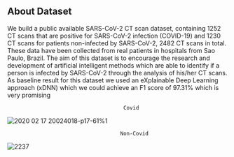 ## About Dataset ###
We build a public available SARS-CoV-2 CT scan dataset, containing 1252 CT scans that are positive for SARS-CoV-2 infection (COVID-19) and 1230 CT scans for patients non-infected by SARS-CoV-2, 2482 CT scans in total. These data have been collected from real patients in hospitals from Sao Paulo, Brazil. The aim of this dataset is to encourage the research and development of artificial intelligent methods which are able to identify if a person is infected by SARS-CoV-2 through the analysis of his/her CT scans. As baseline result for this dataset we used an eXplainable Deep Learning approach (xDNN) which we could achieve an F1 score of 97.31% which is very promising

                                         Covid 

![2020 02 17 20024018-p17-61%1](https://user-images.githubusercontent.com/98872587/221117804-fdd49eb2-16bd-4dd2-8477-7f8a51ffaea3.png)
 
 
 
 
 
 
 
 
                                        Non-Covid
 
 ![2237](https://user-images.githubusercontent.com/98872587/221117941-826bd6f5-5cf5-4fce-aa20-94db5395b2a7.png)
